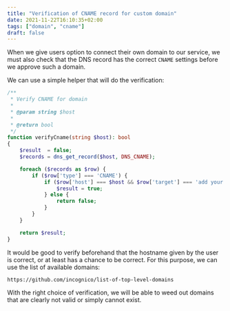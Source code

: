 ```yaml
---
title: "Verification of CNAME record for custom domain"
date: 2021-11-22T16:10:35+02:00
tags: ["domain", "cname"]
draft: false
---
```


When we give users option to connect their own domain to our service, we must also check that the DNS record has the correct `CNAME` settings before we approve such a domain.

<!--more-->

We can use a simple helper that will do the verification:

```php
/**
 * Verify CNAME for domain
 *
 * @param string $host
 *
 * @return bool
 */
function verifyCname(string $host): bool
{
    $result  = false;
    $records = dns_get_record($host, DNS_CNAME);

    foreach ($records as $row) {
        if ($row['type'] === 'CNAME') {
            if ($row['host'] === $host && $row['target'] === 'add your valid cname record value here') {
                $result = true;
            } else {
                return false;
            }
        }
    }

    return $result;
}
```

It would be good to verify beforehand that the hostname given by the user is correct, or at least has a chance to be correct. For this purpose, we can use the list of available domains:

```cli
https://github.com/incognico/list-of-top-level-domains
```

With the right choice of verification, we will be able to weed out domains that are clearly not valid or simply cannot exist.